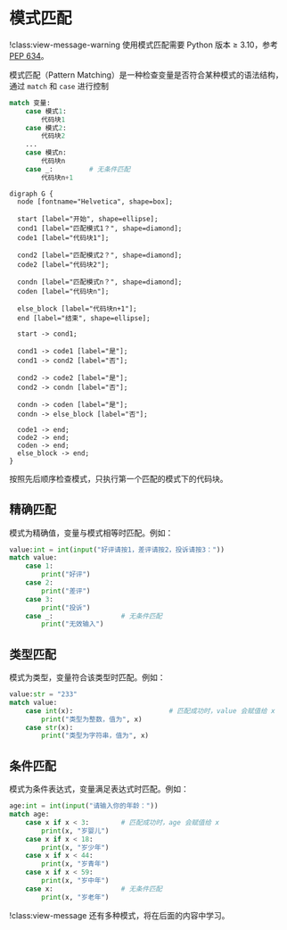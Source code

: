 # 模式匹配

!class:view-message-warning
使用模式匹配需要 Python 版本 $\geq$ 3.10，参考 [PEP 634](https://peps.python.org/pep-0634/)。

模式匹配（Pattern Matching）是一种检查变量是否符合某种模式的语法结构，通过 `match` 和 `case` 进行控制

```python
match 变量:
    case 模式1:
        代码块1
    case 模式2:
        代码块2
    ...
    case 模式n:
        代码块n
    case _:         # 无条件匹配
        代码块n+1
```

```graphviz
digraph G {
  node [fontname="Helvetica", shape=box];

  start [label="开始", shape=ellipse];
  cond1 [label="匹配模式1？", shape=diamond];
  code1 [label="代码块1"];
  
  cond2 [label="匹配模式2？", shape=diamond];
  code2 [label="代码块2"];

  condn [label="匹配模式n？", shape=diamond];
  coden [label="代码块n"];
  
  else_block [label="代码块n+1"];
  end [label="结束", shape=ellipse];

  start -> cond1;

  cond1 -> code1 [label="是"];
  cond1 -> cond2 [label="否"];

  cond2 -> code2 [label="是"];
  cond2 -> condn [label="否"];

  condn -> coden [label="是"];
  condn -> else_block [label="否"];

  code1 -> end;
  code2 -> end;
  coden -> end;
  else_block -> end;
}
```

按照先后顺序检查模式，只执行第一个匹配的模式下的代码块。

## 精确匹配

模式为精确值，变量与模式相等时匹配。例如：  

```python shift 3
value:int = int(input("好评请按1，差评请按2，投诉请按3："))
match value:
    case 1:
        print("好评")
    case 2:
        print("差评")
    case 3:
        print("投诉")
    case _:                 # 无条件匹配
        print("无效输入")
```

## 类型匹配

模式为类型，变量符合该类型时匹配。例如：

```python shift 3
value:str = "233"
match value:
    case int(x):                        # 匹配成功时，value 会赋值给 x
        print("类型为整数，值为", x)
    case str(x):
        print("类型为字符串，值为", x)
```

## 条件匹配

模式为条件表达式，变量满足表达式时匹配。例如：

```python shift 17
age:int = int(input("请输入你的年龄："))
match age:
    case x if x < 3:        # 匹配成功时，age 会赋值给 x
        print(x, "岁婴儿")
    case x if x < 18:
        print(x, "岁少年")
    case x if x < 44:
        print(x, "岁青年")
    case x if x < 59:
        print(x, "岁中年")
    case x:                 # 无条件匹配
        print(x, "岁老年")
```

!class:view-message
还有多种模式，将在后面的内容中学习。

